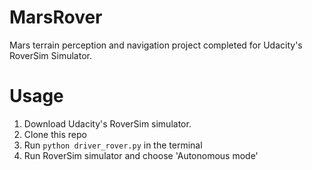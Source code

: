 # MarsRover
Mars terrain perception and navigation project completed for Udacity's RoverSim Simulator. 

# Usage
1. Download Udacity's RoverSim simulator.
1. Clone this repo
1. Run `python driver_rover.py` in the terminal
1. Run RoverSim simulator and choose 'Autonomous mode'
